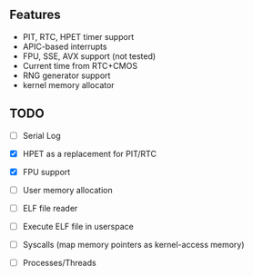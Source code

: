 ## Features
- PIT, RTC, HPET timer support
- APIC-based interrupts
- FPU, SSE, AVX support (not tested)
- Current time from RTC+CMOS
- RNG generator support
- kernel memory allocator

## TODO
- [ ] Serial Log
- [X] HPET as a replacement for PIT/RTC
- [X] FPU support

- [ ] User memory allocation
- [ ] ELF file reader
- [ ] Execute ELF file in userspace
- [ ] Syscalls (map memory pointers as kernel-access memory)
- [ ] Processes/Threads
